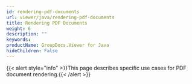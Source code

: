```yaml
---
id: rendering-pdf-documents
url: viewer/java/rendering-pdf-documents
title: Rendering PDF Documents
weight: 6
description: ""
keywords: 
productName: GroupDocs.Viewer for Java
hideChildren: False
---
```

{{< alert style="info" >}}This page describes specific use cases for PDF document rendering.{{< /alert >}}
